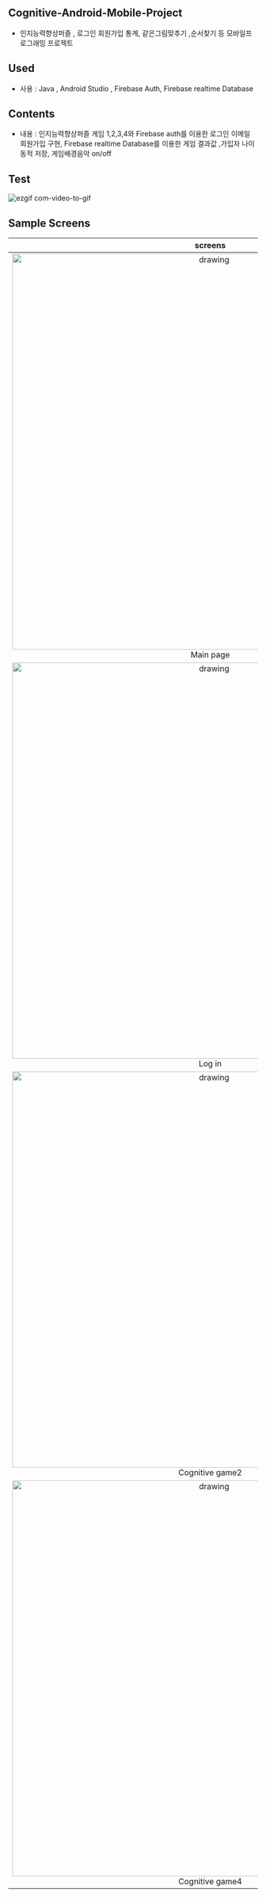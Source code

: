 ## Cognitive-Android-Mobile-Project
- 인지능력향상퍼즐 , 로그인 회원가입 통계, 같은그림맞추기 ,순서찾기 등 모바일프로그래밍 프로젝트

## Used
- 사용 : Java , Android Studio , Firebase Auth, Firebase realtime Database


## Contents
- 내용 : 인지능력향상퍼즐 게임 1,2,3,4와 Firebase auth를 이용한 로그인 이메일 회원가입 구현, Firebase realtime Database를 이용한 게임 결과값 
          ,가입자 나이 동적 저장, 게임배경음악 on/off  

## Test
![ezgif com-video-to-gif](https://user-images.githubusercontent.com/54543148/72045690-185a3800-32fa-11ea-853b-8b74718f7aad.gif)

## Sample Screens

|screens||
|:---:|:----:|
| <img src="https://user-images.githubusercontent.com/54543148/72046100-0dec6e00-32fb-11ea-80cc-60a90bc3949e.jpg" alt="drawing" width="800"/> </br> Main page | <img src="https://user-images.githubusercontent.com/54543148/72046116-15137c00-32fb-11ea-8dd8-7424218b2f65.jpg" alt="drawing" width="800"/> </br> Start page |
| <img src="https://user-images.githubusercontent.com/54543148/72046128-1a70c680-32fb-11ea-87ab-36ffc4bb45cf.jpg" alt="drawing" width="800"/> </br> Log in | <img src="https://user-images.githubusercontent.com/54543148/72046135-1e9ce400-32fb-11ea-9a91-267cde7f6503.jpg" alt="drawing" width="800"/> </br> Cognitive game1|
|<img src="https://user-images.githubusercontent.com/54543148/72046153-26f51f00-32fb-11ea-95ec-5c189561b72f.jpg" alt="drawing" width="800"/> </br> Cognitive game2 |<img src="https://user-images.githubusercontent.com/54543148/72046173-2e1c2d00-32fb-11ea-867b-b07be697f3e1.jpg" alt="drawing" width="800"/> </br> Cognitive game3 |
|<img src="https://user-images.githubusercontent.com/54543148/72046188-34aaa480-32fb-11ea-8e94-b8e6c18331a0.jpg" alt="drawing" width="800"/> </br> Cognitive game4 |<img src="https://user-images.githubusercontent.com/54543148/72046200-3aa08580-32fb-11ea-98de-a8e02f367634.jpg" alt="drawing" width="800"/> </br> Result page |
